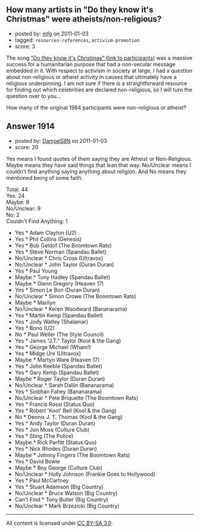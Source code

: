 ## How many artists in "Do they know it's Christmas" were atheists/non-religious?

- posted by: [mfg](https://stackexchange.com/users/-1/135-mfg) on 2011-01-03
- tagged: `resources-references`, `activism-promotion`
- score: 3

The song ["Do they know it's Christmas" (link to participants)][1] was a massive success for a humanitarian purpose that had a non-secular message embedded in it. With respect to activism in society at large, I had a question about non-religious or atheist activity in causes that ultimately have a religious underpinning. I am not sure if there is a straightforward resource for finding out which celebrities are declared non-religious, so I will turn the question over to you...

How many of the original 1984 participants were non-religious or atheist?


  [1]: http://en.wikipedia.org/wiki/Do_They_Know_It's_Christmas%3F


## Answer 1914

- posted by: [DampeS8N](https://stackexchange.com/users/-1/587-dampes8n) on 2011-01-03
- score: 20

Yes means I found quotes of them saying they are Atheist or Non-Religious. Maybe means they have said things that lean that way. No/Unclear means I couldn't find anything saying anything about religion. And No means they mentioned being of some faith.

Total: 44  
Yes: 24  
Maybe: 8  
No/Unclear: 9  
No: 2  
Couldn't Find Anything: 1

 - Yes * Adam Clayton (U2)
 - Yes * Phil Collins (Genesis)
 - Yes * Bob Geldof (The Boomtown Rats)
 - Yes * Steve Norman (Spandau Ballet)
 - No/Unclear * Chris Cross (Ultravox)
 - No/Unclear * John Taylor (Duran Duran)
 - Yes * Paul Young
 - Maybe * Tony Hadley (Spandau Ballet)
 - Maybe * Glenn Gregory (Heaven 17)
 - Yes * Simon Le Bon (Duran Duran)
 - No/Unclear * Simon Crowe (The Boomtown Rats)
 - Maybe * Marilyn 
 - No/Unclear * Keren Woodward (Bananarama)
 - Yes * Martin Kemp (Spandau Ballet)
 - Yes * Jody Watley (Shalamar)
 - Yes * Bono (U2)
 - No * Paul Weller (The Style Council)
 - Yes * James "J.T." Taylor (Kool & the Gang)
 - Yes * George Michael (Wham!)
 - Yes * Midge Ure (Ultravox)
 - Maybe * Martyn Ware (Heaven 17)
 - Yes * John Keeble (Spandau Ballet)
 - Yes * Gary Kemp (Spandau Ballet)
 - Maybe * Roger Taylor (Duran Duran)
 - No/Unclear * Sarah Dallin (Bananarama)
 - Yes * Siobhan Fahey (Bananarama)
 - No/Unclear * Pete Briquette (The Boomtown Rats)
 - Yes * Francis Rossi (Status Quo)
 - Yes * Robert 'Kool' Bell (Kool & the Gang)
 - No * Dennis J. T. Thomas (Kool & the Gang)
 - Yes * Andy Taylor (Duran Duran)
 - Yes * Jon Moss (Culture Club)
 - Yes * Sting (The Police)
 - Maybe * Rick Parfitt (Status Quo)
 - Yes * Nick Rhodes (Duran Duran)
 - Maybe * Johnny Fingers (The Boomtown Rats)
 - Yes * David Bowie
 - Maybe * Boy George (Culture Club)
 - No/Unclear * Holly Johnson (Frankie Goes to Hollywood)
 - Yes * Paul McCartney
 - Yes * Stuart Adamson (Big Country)
 - No/Unclear * Bruce Watson (Big Country)
 - Can't Find * Tony Butler (Big Country)
 - No/Unclear * Mark Brzezicki (Big Country)




---

All content is licensed under [CC BY-SA 3.0](https://creativecommons.org/licenses/by-sa/3.0/).
